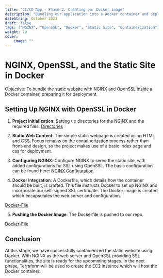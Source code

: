 ```yaml
---
title: "CI/CD App - Phase 2: Creating our Docker image"
description: "Bundling our application into a Docker container and deploying it to our Repo."
dateString: October 2023
draft: false
tags: ["NGINX", "OpenSSL", "Docker", "Static Site", "Containerization"]
weight: 79
cover:
    image: ""
---
```


# NGINX, OpenSSL, and the Static Site in Docker

Objective: To bundle the static website with NGINX and OpenSSL inside a Docker container, preparing it for deployment.

## **Setting Up NGINX with OpenSSL in Docker**

1. **Project Initialization**: Setting up directories for the NGINX and the required files. 
[Directories](images/initial-directories.png)
   
2. **Static Web Content**: The simple static webpage is created using HTML and CSS. Focus remains on the containerization process rather than front-end design, so the project makes use of a basic index page and css for deployment.

3. **Configuring NGINX**: Configure NGINX to serve the static site, with added configurations for SSL using OpenSSL. The basic configuration can be found here: [NGINX Configuration](https://raw.githubusercontent.com/nginx/nginx/master/conf/nginx.conf)

4. **Docker Integration**: A Dockerfile, which details how the container should be built, is crafted. This file instructs Docker to set up NGINX and incorporate our self-signed SSL certificate. The Docker image is created which encapsulates the web server and configuration.

[Docker-File](images/docker-file.png)

5. **Pushing the Docker Image**: The Dockerfile is pushed to our repo.

[Docker-File](images/docker-hub.png)


## **Conclusion**

At this stage, we have successfully containerized the static website using Docker. With NGINX as the web server and OpenSSL providing SSL functionalities, the site is ready for the upcomming stages. In the next phase, Terraform will be used to create the EC2 instance which will host the Docker container.

